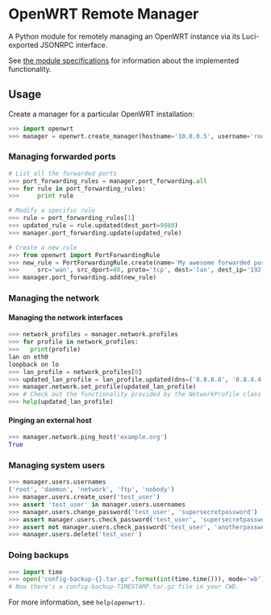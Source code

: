 # OpenWRT Remote Manager #

A Python module for remotely managing an OpenWRT instance via its Luci-exported JSONRPC interface.

See [the module specifications](spec.md) for information about the implemented functionality.

## Usage ##

Create a manager for a particular OpenWRT installation:
```python
>>> import openwrt
>>> manager = openwrt.create_manager(hostname='10.0.0.5', username='root', password='root')
```

### Managing forwarded ports ###
```python
# List all the forwarded ports
>>> port_forwarding_rules = manager.port_forwarding.all
>>> for rule in port_forwarding_rules:
>>>     print rule

# Modify a specific rule
>>> rule = port_forwarding_rules[1]
>>> updated_rule = rule.updated(dest_port=9080)
>>> manager.port_forwarding.update(updated_rule)

# Create a new rule
>>> from openwrt import PortForwardingRule
>>> new_rule = PortForwardingRule.create(name='My awesome forwarded port',
>>>     src='wan', src_dport=80, proto='tcp', dest='lan', dest_ip='192.168.1.10')
>>> manager.port_forwarding.add(new_rule)
```

### Managing the network ###

#### Managing the network interfaces ####
```python
>>> network_profiles = manager.network.profiles
>>> for profile in network_profiles:
>>>   print(profile)
lan on eth0
loopback on lo
>>> lan_profile = network_profiles[0]
>>> updated_lan_profile = lan_profile.updated(dns=('8.8.8.8', '8.8.4.4')) 
>>> manager.network.set_profile(updated_lan_profile)
>>> # Check out the functionality provided by the NetworkProfile class
>>> help(updated_lan_profile)
```

#### Pinging an external host ####
```python
>>> manager.network.ping_host('example.org')
True
```

### Managing system  users ###
```python
>>> manager.users.usernames
('root', 'daemon', 'network', 'ftp', 'nobody')
>>> manager.users.create_user('test_user')
>>> assert 'test_user' in manager.users.usernames
>>> manager.users.change_password('test_user', 'supersecretpassword')
>>> assert manager.users.check_password('test_user', 'supersecretpassword')
>>> assert not manager.users.check_password('test_user', 'anotherpassword')
>>> manager.users.delete('test_user')
```

### Doing backups ###
```python
>>> import time
>>> open('config-backup-{}.tar.gz'.format(int(time.time())), mode='wb').write(manager.backup.config_dir())
# Now there's a config-backup-TIMESTAMP.tar.gz file in your CWD.
```

For more information, see `help(openwrt)`.

